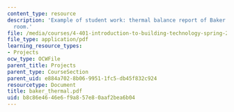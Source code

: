 ```yaml
---
content_type: resource
description: 'Example of student work: thermal balance report of Baker House dining
  room.'
file: /media/courses/4-401-introduction-to-building-technology-spring-2006/b8c86e4646e6f9a857e80aaf2bea6b04_baker_thermal.pdf
file_type: application/pdf
learning_resource_types:
- Projects
ocw_type: OCWFile
parent_title: Projects
parent_type: CourseSection
parent_uid: e884a702-8b06-9951-1fc5-db45f832c924
resourcetype: Document
title: baker_thermal.pdf
uid: b8c86e46-46e6-f9a8-57e8-0aaf2bea6b04
---
```

